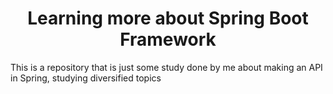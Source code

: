 <h1 style="text-align: center;">Learning more about Spring Boot Framework</h1>

This is a repository that is just some study done by me about making an API in Spring, studying diversified topics 
